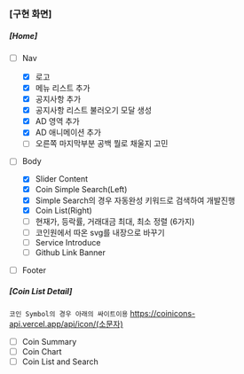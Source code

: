 ### [구현 화면]

##### [Home]

-   [ ] Nav

    -   [x] 로고
    -   [x] 메뉴 리스트 추가
    -   [x] 공지사항 추가
    -   [x] 공지사항 리스트 불러오기 모달 생성
    -   [x] AD 영역 추가
    -   [x] AD 애니메이션 추가
    -   [ ] 오른쪽 마지막부분 공백 뭘로 채울지 고민

-   [ ] Body
    -   [x] Slider Content
    -   [x] Coin Simple Search(Left)
    -   [x] Simple Search의 경우 자동완성 키워드로 검색하여 개발진행
    -   [x] Coin List(Right)
    -   [ ] 현재가, 등락률, 거래대금 최대, 최소 정렬 (6가지)
    -   [ ] 코인원에서 따온 svg를 내장으로 바꾸기
    -   [ ] Service Introduce
    -   [ ] Github Link Banner
-   [ ] Footer

##### [Coin List Detail]

`코인 Symbol의 경우 아래의 싸이트이용`
https://coinicons-api.vercel.app/api/icon/(소문자)

-   [ ] Coin Summary
-   [ ] Coin Chart
-   [ ] Coin List and Search
